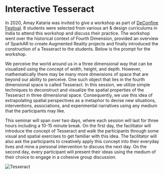 # Interactive Tesseract
In 2020, Amay Kataria was invited to give a workshop as part of [DeConfine Festival](https://deconfine2020.org/). 8 students were selected from various art & design curriculums in India to attend this workshop and discuss their practice. The workshop went over the historical context of Fourth Dimension, provided an overview of SparkAR to create Augmented Reality projects and finally introduced the construction of a Tesseract to the students. Below is the prompt for the workshop. 

We perceive the world around us in a three dimensional way that can be visualized using the concept of width, height, and depth. However, mathematically there may be many more dimensions of space that are beyond our ability to perceive. One such object that lies in the fourth dimensional space is called Tesseract. In this session, we utilize simple techniques to deconstruct and visualize the spatial properties of the Tesseract in three dimensional space. Consequently, we use this idea of extrapolating spatial perspectives as a metaphor to devise new situations, interventions, associations, and experimental narratives using any medium that the participants may like. 

This seminar will span over two days, where each session will last for three hours including a 10-15 minute break. On the first day, the facilitator will introduce the concept of Tesseract and walk the participants through some visual and spatial exercises to get familiar with this idea. The facilitator will also ask the participants to creatively apply this concept into their everyday lives and mine a personal intervention to discuss the next day. On the second day, every participant will present their ideas using the medium of their choice to engage in a cohesive group discussion. 

![Tesseract](https://user-images.githubusercontent.com/4178424/148282350-bd360e97-3418-4841-9800-ca47cd1d175f.PNG)


